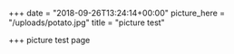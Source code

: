 +++
date = "2018-09-26T13:24:14+00:00"
picture_here = "/uploads/potato.jpg"
title = "picture test"

+++
picture test page